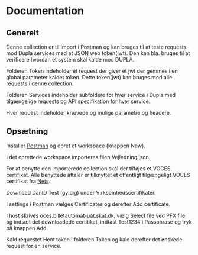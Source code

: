 # Documentation

## Generelt

Denne collection er til import i Postman og kan bruges til at teste
requests mod Dupla services med et JSON web token(jwt). Den kan bla.
bruges til at verificere hvordan et system skal kalde mod DUPLA.

Folderen Token indeholder ét request der giver et jwt der gemmes i en global parameter kaldet token. 
Dette token(jwt) kan bruges mod alle requests i denne collection.

Folderen Services indeholder subfoldere for hver service i Dupla med tilgængelige requests og API specifikation for hver service.

Hver request indeholder krævede og mulige parametre og headere.

## Opsætning

Installer [Postman](https://www.postman.com/) og opret et workspace (knappen New).

I det oprettede workspace importeres filen Vejledning.json.

For at benytte den importerede collection skal der tilføjes et VOCES certifikat. 
Alle benyttede aftaler er tilknyttet et offentligt tilgængeligt VOCES
certifikat fra [Nets](https://www.nets.eu/dk-da/kundeservice/nemid-tjenesteudbyder/NemID-tjenesteudbyderpakken/Pages/OCES-II-certifikat-eksempler.aspx).

Download DanID Test (gyldig) under Virksomhedscertifikater.

I settings i Postman vælges Certificates og derefter Add certificate.

I host skrives oces.billetautomat-uat.skat.dk, vælg Select file ved PFX file og indsæt det downloadede certitikat, indtast Test1234 i Passphrase og tryk på knappen Add.

Kald requestet Hent token i folderen Token og kald derefter det ønskede request for en service.

